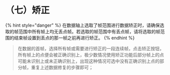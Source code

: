 # （七）矫正

{% hint style="danger" %}
在数据轴上选取了帧范围进行数据矫正时，请确保选取的帧范围中所有帧上均无丢点帧。若选取的帧范围中有丢点帧，请将选取的帧范围的结束帧设置到丢点的那一帧之前再进行矫正。
{% endhint %}

> 在数据的首帧，选择所有帧或需要进行矫正的一段连续帧，点击矫正按钮，所有帧上的点便会被正确识别上，极少数情况使用矫正功能后部分帧上的点可能未识别上或未正确识别上，出现这种情况可选中没有正确识别上点的部分帧，重复上述数据修复的步骤即可；

